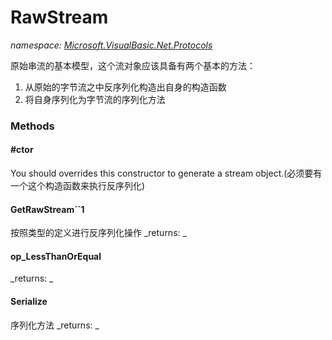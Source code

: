 ﻿
# RawStream
_namespace: [Microsoft.VisualBasic.Net.Protocols](N-Microsoft.VisualBasic.Net.Protocols.md)_

原始串流的基本模型，这个流对象应该具备有两个基本的方法：
 1. 从原始的字节流之中反序列化构造出自身的构造函数
 2. 将自身序列化为字节流的序列化方法

### Methods

#### #ctor
You should overrides this constructor to generate a stream object.(必须要有一个这个构造函数来执行反序列化)
#### GetRawStream``1
按照类型的定义进行反序列化操作
_returns: _
#### op_LessThanOrEqual

_returns: _
#### Serialize
序列化方法
_returns: _



